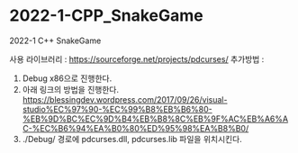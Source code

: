 # 2022-1-CPP_SnakeGame
2022-1 C++ SnakeGame

사용 라이브러리 : https://sourceforge.net/projects/pdcurses/
추가방법 : 
  1. Debug x86으로 진행한다.
  2. 아래 링크의 방법을 진행한다.
    https://blessingdev.wordpress.com/2017/09/26/visual-studio%EC%97%90-%EC%99%B8%EB%B6%80-%EB%9D%BC%EC%9D%B4%EB%B8%8C%EB%9F%AC%EB%A6%AC-%EC%B6%94%EA%B0%80%ED%95%98%EA%B8%B0/
  3. ./Debug/ 경로에 pdcurses.dll, pdcurses.lib 파일을 위치시킨다. 
